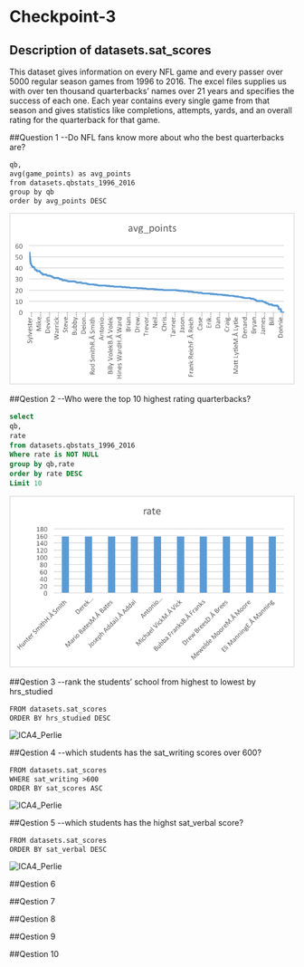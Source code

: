 # Checkpoint-3
## Description of datasets.sat_scores
This dataset gives information on every NFL game and every passer over 5000 regular season games from 1996 to 2016. The excel files supplies us with over ten thousand quarterbacks’ names over 21 years and specifies the success of each one. Each year contains every single game from that season and gives statistics like completions, attempts, yards, and an overall rating for the quarterback for that game.

##Question 1
--Do NFL fans know more about who the best quarterbacks are?
```select
qb,
avg(game_points) as avg_points
from datasets.qbstats_1996_2016
group by qb
order by avg_points DESC

```
![Checkpoint#3](Picture1.png)

##Qestion 2
--Who were the top 10 highest rating quarterbacks?
```sql
select
qb,
rate
from datasets.qbstats_1996_2016
Where rate is NOT NULL
group by qb,rate
order by rate DESC
Limit 10

```
![Checkpoint#3](Picture2.png)

##Qestion 3
--rank the students’ school from highest to lowest by hrs_studied
```SELECT school, hrs_studied
FROM datasets.sat_scores 
ORDER BY hrs_studied DESC
```
![ICA4_Perlie](hrs_studied.png)

##Qestion 4
--which students has the sat_writing scores over 600?
```SELECT student_id, sat_writing 
FROM datasets.sat_scores
WHERE sat_writing >600
ORDER BY sat_scores ASC 
```
![ICA4_Perlie](sat_writing.png)

##Qestion 5
--which students has the highst sat_verbal score?
```SELECT student_id, sat_verbal
FROM datasets.sat_scores
ORDER BY sat_verbal DESC
```
![ICA4_Perlie](sat_verbal_rank.png)

##Qestion 6

##Qestion 7

##Qestion 8

##Qestion 9

##Qestion 10
